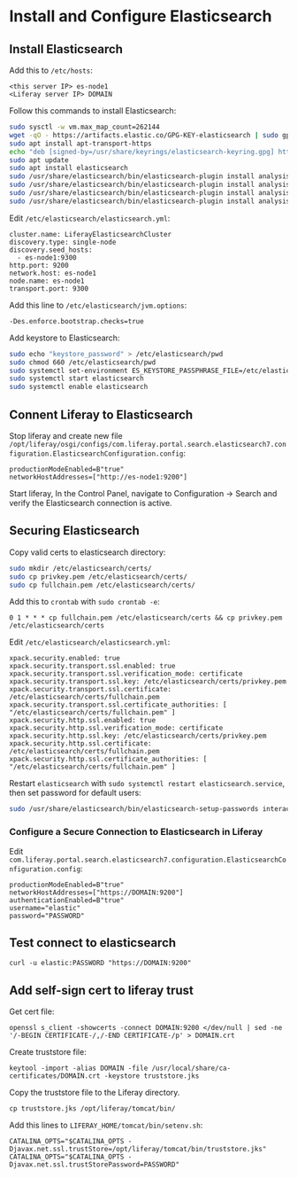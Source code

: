 # Install and Configure Elasticsearch

## Install Elasticsearch

Add this to `/etc/hosts`:

```
<this server IP> es-node1
<Liferay server IP> DOMAIN
```

Follow this commands to install Elasticsearch:

```bash
sudo sysctl -w vm.max_map_count=262144
wget -qO - https://artifacts.elastic.co/GPG-KEY-elasticsearch | sudo gpg --dearmor -o /usr/share/keyrings/elasticsearch-keyring.gpg
sudo apt install apt-transport-https
echo "deb [signed-by=/usr/share/keyrings/elasticsearch-keyring.gpg] https://artifacts.elastic.co/packages/7.x/apt stable main" | sudo tee /etc/apt/sources.list.d/elastic-7.x.list
sudo apt update
sudo apt install elasticsearch
sudo /usr/share/elasticsearch/bin/elasticsearch-plugin install analysis-icu
sudo /usr/share/elasticsearch/bin/elasticsearch-plugin install analysis-kuromoji
sudo /usr/share/elasticsearch/bin/elasticsearch-plugin install analysis-smartcn
sudo /usr/share/elasticsearch/bin/elasticsearch-plugin install analysis-stempel
```

Edit `/etc/elasticsearch/elasticsearch.yml`:

```
cluster.name: LiferayElasticsearchCluster
discovery.type: single-node
discovery.seed_hosts:
  - es-node1:9300
http.port: 9200
network.host: es-node1
node.name: es-node1
transport.port: 9300
```
	
Add this line to `/etc/elasticsearch/jvm.options`:

```
-Des.enforce.bootstrap.checks=true
```

Add keystore to Elasticsearch:

```bash
sudo echo "keystore_password" > /etc/elasticsearch/pwd
sudo chmod 660 /etc/elasticsearch/pwd
sudo systemctl set-environment ES_KEYSTORE_PASSPHRASE_FILE=/etc/elasticsearch/pwd
sudo systemctl start elasticsearch
sudo systemctl enable elasticsearch
```

## Connent Liferay to Elasticsearch

Stop liferay and create new file `/opt/liferay/osgi/configs/com.liferay.portal.search.elasticsearch7.configuration.ElasticsearchConfiguration.config`:

```
productionModeEnabled=B"true"
networkHostAddresses=["http://es-node1:9200"]
```

Start liferay, In the Control Panel, navigate to Configuration → Search and verify the Elasticsearch connection is active.

## Securing Elasticsearch

Copy valid certs to elasticsearch directory:

```bash
sudo mkdir /etc/elasticsearch/certs/
sudo cp privkey.pem /etc/elasticsearch/certs/
sudo cp fullchain.pem /etc/elasticsearch/certs/
```

Add this to `crontab` with `sudo crontab -e`:

```
0 1 * * * cp fullchain.pem /etc/elasticsearch/certs && cp privkey.pem /etc/elasticsearch/certs
```

Edit `/etc/elasticsearch/elasticsearch.yml`:

```
xpack.security.enabled: true
xpack.security.transport.ssl.enabled: true
xpack.security.transport.ssl.verification_mode: certificate
xpack.security.transport.ssl.key: /etc/elasticsearch/certs/privkey.pem
xpack.security.transport.ssl.certificate: /etc/elasticsearch/certs/fullchain.pem
xpack.security.transport.ssl.certificate_authorities: [ "/etc/elasticsearch/certs/fullchain.pem" ]
xpack.security.http.ssl.enabled: true
xpack.security.http.ssl.verification_mode: certificate
xpack.security.http.ssl.key: /etc/elasticsearch/certs/privkey.pem
xpack.security.http.ssl.certificate: /etc/elasticsearch/certs/fullchain.pem
xpack.security.http.ssl.certificate_authorities: [ "/etc/elasticsearch/certs/fullchain.pem" ]
```

Restart `elasticsearch` with `sudo systemctl restart elasticsearch.service`, then set password for default users:

```bash
sudo /usr/share/elasticsearch/bin/elasticsearch-setup-passwords interactive
```

### Configure a Secure Connection to Elasticsearch in Liferay

Edit `com.liferay.portal.search.elasticsearch7.configuration.ElasticsearchConfiguration.config`:

```
productionModeEnabled=B"true"
networkHostAddresses=["https://DOMAIN:9200"]
authenticationEnabled=B"true"
username="elastic"
password="PASSWORD"
```

## Test connect to elasticsearch

```
curl -u elastic:PASSWORD "https://DOMAIN:9200"
```

## Add self-sign cert to liferay trust

Get cert file:

```
openssl s_client -showcerts -connect DOMAIN:9200 </dev/null | sed -ne '/-BEGIN CERTIFICATE-/,/-END CERTIFICATE-/p' > DOMAIN.crt
```

Create truststore file:

```
keytool -import -alias DOMAIN -file /usr/local/share/ca-certificates/DOMAIN.crt -keystore truststore.jks
```

Copy the truststore file to the Liferay directory.

```
cp truststore.jks /opt/liferay/tomcat/bin/
```

Add this lines to `LIFERAY_HOME/tomcat/bin/setenv.sh`:

```
CATALINA_OPTS="$CATALINA_OPTS -Djavax.net.ssl.trustStore=/opt/liferay/tomcat/bin/truststore.jks"
CATALINA_OPTS="$CATALINA_OPTS -Djavax.net.ssl.trustStorePassword=PASSWORD"
```
